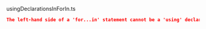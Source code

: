usingDeclarationsInForIn.ts
```json
The left-hand side of a 'for...in' statement cannot be a 'using' declaration.
```
